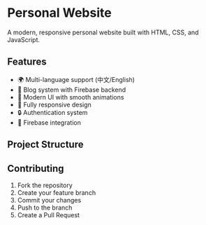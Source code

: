 # Personal Website

A modern, responsive personal website built with HTML, CSS, and JavaScript.

## Features

- 🌍 Multi-language support (中文/English)
- 📝 Blog system with Firebase backend
- 🎨 Modern UI with smooth animations
- 📱 Fully responsive design
- 🔒 Authentication system
- 💾 Firebase integration

## Project Structure


## Contributing

1. Fork the repository
2. Create your feature branch
3. Commit your changes
4. Push to the branch
5. Create a Pull Request